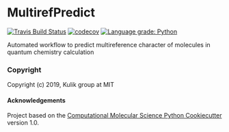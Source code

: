 MultirefPredict
==============================
[//]: # (Badges)
[![Travis Build Status](https://travis-ci.org/hjkgrp/MultirefPredict.png)](https://travis-ci.org/hjkgrp/MultirefPredict)
[![codecov](https://codecov.io/gh/REPLACE_WITH_OWNER_ACCOUNT/MultirefPredict/branch/master/graph/badge.svg)](https://codecov.io/gh/REPLACE_WITH_OWNER_ACCOUNT/MultirefPredict/branch/master)
[![Language grade: Python](https://img.shields.io/lgtm/grade/python/g/hjkgrp/MultirefPredict.svg?logo=lgtm&logoWidth=18)](https://lgtm.com/projects/g/hjkgrp/MultirefPredict/context:python)

Automated workflow to predict multireference character of molecules in quantum chemistry calculation

### Copyright

Copyright (c) 2019, Kulik group at MIT


#### Acknowledgements
 
Project based on the 
[Computational Molecular Science Python Cookiecutter](https://github.com/molssi/cookiecutter-cms) version 1.0.
